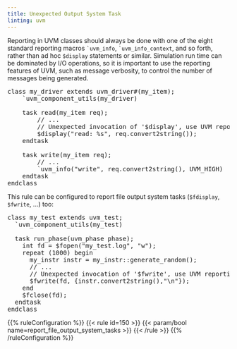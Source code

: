 ```yaml
---
title: Unexpected Output System Task
linting: uvm
---
```


Reporting in UVM classes should always be done with one of the eight standard reporting macros `` `uvm_info ``, `` `uvm_info_context ``, and so forth, rather than ad hoc `$display` statements or similar. Simulation run time can be dominated by I/O operations, so it is important to use the reporting features of UVM, such as message verbosity, to control the number of messages being generated.

<pre>
class my_driver extends uvm_driver#(my_item);
	`uvm_component_utils(my_driver)

	task read(my_item req);
		// ...
		// Unexpected invocation of '$display', use UVM reporting macros instead
		<span class="warning">$display</span>("read: %s", req.convert2string());
	endtask

	task write(my_item req);
		// ...
		<span class="goodcode">`uvm_info</span>("write", req.convert2string(), UVM_HIGH)
	endtask
endclass
</pre>

This rule can be configured to report file output system tasks (`$fdisplay`, `$fwrite`, ...) too:

<pre>
class my_test extends uvm_test;
  `uvm_component_utils(my_test)

  task run_phase(uvm_phase phase);
    int fd = $fopen("my_test.log", "w");
    repeat (1000) begin
      my_instr instr = my_instr::generate_random();
      // ...
      // Unexpected invocation of '$fwrite', use UVM reporting macros instead
      <span class="warning">$fwrite</span>(fd, {instr.convert2string(),"\n"});
    end
    $fclose(fd);
  endtask
endclass
</pre>

{{% ruleConfiguration %}}
{{< rule id=150 >}}
{{< param/bool name=report_file_output_system_tasks >}}
{{< /rule >}}
{{% /ruleConfiguration %}}
